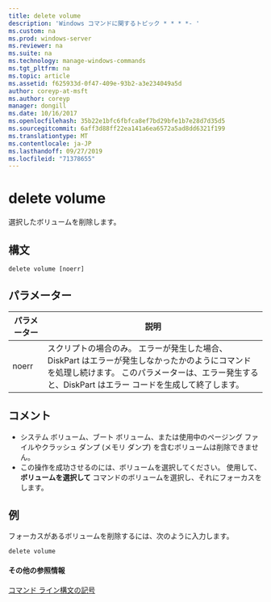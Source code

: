 ```yaml
---
title: delete volume
description: 'Windows コマンドに関するトピック * * * *- '
ms.custom: na
ms.prod: windows-server
ms.reviewer: na
ms.suite: na
ms.technology: manage-windows-commands
ms.tgt_pltfrm: na
ms.topic: article
ms.assetid: f625933d-0f47-409e-93b2-a3e234049a5d
author: coreyp-at-msft
ms.author: coreyp
manager: dongill
ms.date: 10/16/2017
ms.openlocfilehash: 35b22e1bfc6fbfca8ef7bd29bfe1b7e28d7d35d5
ms.sourcegitcommit: 6aff3d88ff22ea141a6ea6572a5ad8dd6321f199
ms.translationtype: MT
ms.contentlocale: ja-JP
ms.lasthandoff: 09/27/2019
ms.locfileid: "71378655"
---
```

# <a name="delete-volume"></a>delete volume



選択したボリュームを削除します。

## <a name="syntax"></a>構文

```
delete volume [noerr]
```

## <a name="parameters"></a>パラメーター

|パラメーター|説明|
|---------|-----------|
|noerr|スクリプトの場合のみ。 エラーが発生した場合、DiskPart はエラーが発生しなかったかのようにコマンドを処理し続けます。 このパラメーターは、エラー発生すると、DiskPart はエラー コードを生成して終了します。|

## <a name="remarks"></a>コメント

-   システム ボリューム、ブート ボリューム、または使用中のページング ファイルやクラッシュ ダンプ (メモリ ダンプ) を含むボリュームは削除できません。
-   この操作を成功させるのには、ボリュームを選択してください。 使用して、 **ボリュームを選択して** コマンドのボリュームを選択し、それにフォーカスをします。

## <a name="BKMK_examples"></a>例

フォーカスがあるボリュームを削除するには、次のように入力します。
```
delete volume
```

#### <a name="additional-references"></a>その他の参照情報

[コマンド ライン構文の記号](command-line-syntax-key.md)

